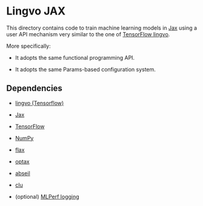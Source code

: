 # Lingvo JAX

This directory contains code to train machine learning models in
[Jax](htts://github.com/google/jax) using a user API mechanism very similar to
the one of [TensorFlow lingvo](http://github.com/tensorflow/lingvo).

More specifically:

*   It adopts the same functional programming API.

*   It adopts the same Params-based configuration system.

## Dependencies

*   [lingvo (Tensorflow)](http://github.com/tensorflow/lingvo)

*   [Jax](http://github.com/google/jax)

*   [TensorFlow](http://github.com/tensorflow/tensorflow)

*   [NumPy](http://github.com/numpy/numpy)

*   [flax](http://github.com/google/flax)

*   [optax](http://github.com/deepmind/optax)

*   [abseil](http://github.com/abseil/abseil-py)

*   [clu](http://pypi.org/project/clu/)

*   (optional) [MLPerf logging](http://github.com/mlcommons/logging)
